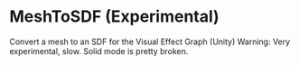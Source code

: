 # MeshToSDF (Experimental)
Convert a mesh to an SDF for the Visual Effect Graph (Unity)
Warning: Very experimental, slow. Solid mode is pretty broken.

